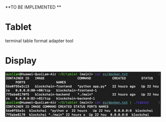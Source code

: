 **TO BE IMPLEMENTED **

# Tablet

terminal table format adapter tool

# Display
![](./README.assets/show.png)